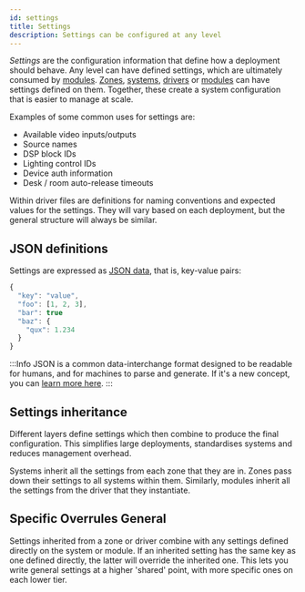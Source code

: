 ```yaml
---
id: settings
title: Settings
description: Settings can be configured at any level
---
```

<!-- # Settings -->

*Settings* are the configuration information that define how a deployment should behave.
Any level can have defined settings, which are ultimately consumed by [modules](modules.md). 
[Zones](zones.md), [systems](systems.md), [drivers](drivers.md) or [modules](modules.md) can have settings defined on them. 
Together, these create a system configuration that is easier to manage at scale.

Examples of some common uses for settings are: 
- Available video inputs/outputs
- Source names
- DSP block IDs
- Lighting control IDs
- Device auth information
- Desk / room auto-release timeouts

Within driver files are definitions for naming conventions and expected values for the settings. 
They will vary based on each deployment, but the general structure will always be similar.

## JSON definitions

Settings are expressed as [JSON data](https://en.wikipedia.org/wiki/JSON#JSON_sample), that is, key-value pairs:
<!-- considering keeping some instances of passive in. Considering making an allowlist style guide for manual review and future authors. -->


<!-- {% code title="" %} -->
```javascript
{
  "key": "value",
  "foo": [1, 2, 3],
  "bar": true 
  "baz": { 
    "qux": 1.234
  }
}
```
<!-- {% endcode %} -->

<!-- info, note or tip -->
:::Info 
 JSON is a common data-interchange format designed to be readable for humans, and for machines to parse and generate.
If it's a new concept, you can [learn more here](https://learnxinyminutes.com/docs/json/).
:::

## Settings inheritance

Different layers define settings which then combine to produce the final configuration.
This simplifies large deployments, standardises systems and reduces management overhead.

Systems inherit all the settings from each zone that they are in. 
Zones pass down their settings to all systems within them.
Similarly, modules inherit all the settings from the driver that they instantiate.

<!-- ![Settings inheritance.](../.gitbook/assets/concepts-settings.svg) -->

## Specific Overrules General

Settings inherited from a zone or driver combine with any settings defined directly on the system or module.
If an inherited setting has the same key as one defined directly, the latter will override the inherited one.
This lets you write general settings at a higher 'shared' point, with more specific ones on each lower tier.
